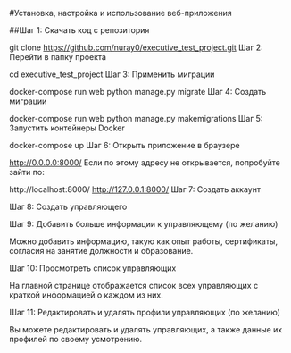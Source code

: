 #Установка, настройка и использование веб-приложения

##Шаг 1: Скачать код с репозитория

git clone https://github.com/nuray0/executive_test_project.git
Шаг 2: Перейти в папку проекта


cd executive_test_project
Шаг 3: Применить миграции


docker-compose run web python manage.py migrate
Шаг 4: Создать миграции

docker-compose run web python manage.py makemigrations
Шаг 5: Запустить контейнеры Docker

docker-compose up
Шаг 6: Открыть приложение в браузере


http://0.0.0.0:8000/
Если по этому адресу не открывается, попробуйте зайти по:

http://localhost:8000/
http://127.0.0.1:8000/
Шаг 7: Создать аккаунт

Шаг 8: Создать управляющего

Шаг 9: Добавить больше информации к управляющему (по желанию)

Можно добавить информацию, такую как опыт работы, сертификаты, согласия на занятие должности и образование.

Шаг 10: Просмотреть список управляющих

На главной странице отображается список всех управляющих с краткой информацией о каждом из них.

Шаг 11: Редактировать и удалять профили управляющих (по желанию)

Вы можете редактировать и удалять управляющих, а также данные их профилей по своему усмотрению.
